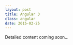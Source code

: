 ```yaml
---
layout: post
title: Angular 3
class: angular
date: 2015-02-25
---
```


Detailed content coming soon&hellip;
